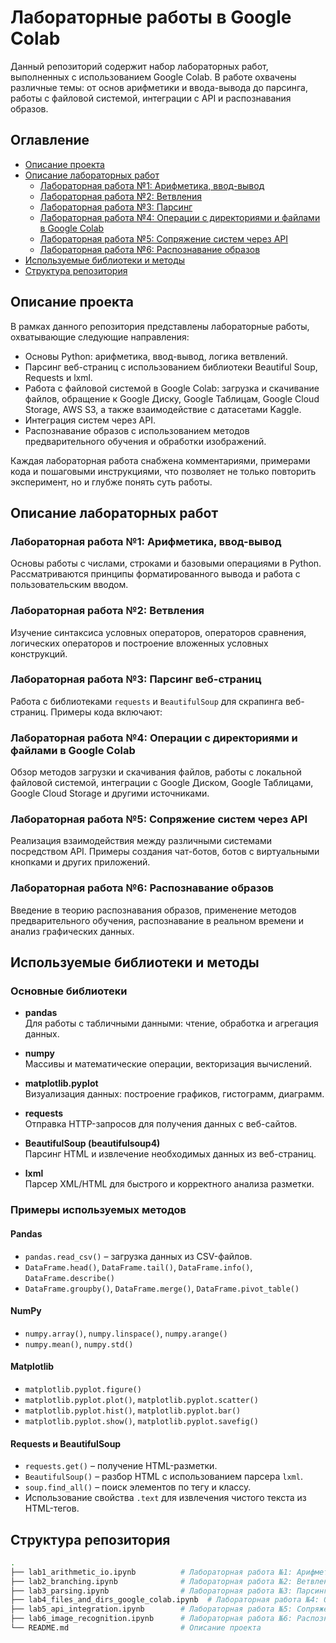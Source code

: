 # Лабораторные работы в Google Colab

Данный репозиторий содержит набор лабораторных работ, выполненных с использованием Google Colab. В работе охвачены различные темы: от основ арифметики и ввода-вывода до парсинга, работы с файловой системой, интеграции с API и распознавания образов.

## Оглавление

- [Описание проекта](#описание-проекта)
- [Описание лабораторных работ](#описание-лабораторных-работ)
  - [Лабораторная работа №1: Арифметика, ввод-вывод](#лабораторная-работа-№1)
  - [Лабораторная работа №2: Ветвления](#лабораторная-работа-№2)
  - [Лабораторная работа №3: Парсинг](#лабораторная-работа-№3)
  - [Лабораторная работа №4: Операции с директориями и файлами в Google Colab](#лабораторная-работа-№4)
  - [Лабораторная работа №5: Сопряжение систем через API](#лабораторная-работа-№5)
  - [Лабораторная работа №6: Распознавание образов](#лабораторная-работа-№6)
- [Используемые библиотеки и методы](#используемые-библиотеки-и-методы)
- [Структура репозитория](#структура-репозитория)

## Описание проекта

В рамках данного репозитория представлены лабораторные работы, охватывающие следующие направления:
- Основы Python: арифметика, ввод-вывод, логика ветвлений.
- Парсинг веб-страниц с использованием библиотеки Beautiful Soup, Requests и lxml.
- Работа с файловой системой в Google Colab: загрузка и скачивание файлов, обращение к Google Диску, Google Таблицам, Google Cloud Storage, AWS S3, а также взаимодействие с датасетами Kaggle.
- Интеграция систем через API.
- Распознавание образов с использованием методов предварительного обучения и обработки изображений.

Каждая лабораторная работа снабжена комментариями, примерами кода и пошаговыми инструкциями, что позволяет не только повторить эксперимент, но и глубже понять суть работы.

## Описание лабораторных работ

### Лабораторная работа №1: Арифметика, ввод-вывод
Основы работы с числами, строками и базовыми операциями в Python. Рассматриваются принципы форматированного вывода и работа с пользовательским вводом.

### Лабораторная работа №2: Ветвления
Изучение синтаксиса условных операторов, операторов сравнения, логических операторов и построение вложенных условных конструкций.

### Лабораторная работа №3: Парсинг веб-страниц
Работа с библиотеками `requests` и `BeautifulSoup` для скрапинга веб-страниц. Примеры кода включают:

### Лабораторная работа №4: Операции с директориями и файлами в Google Colab
Обзор методов загрузки и скачивания файлов, работы с локальной файловой системой, интеграции с Google Диском, Google Таблицами, Google Cloud Storage и другими источниками.

### Лабораторная работа №5: Сопряжение систем через API
Реализация взаимодействия между различными системами посредством API. Примеры создания чат-ботов, ботов с виртуальными кнопками и других приложений.

### Лабораторная работа №6: Распознавание образов
Введение в теорию распознавания образов, применение методов предварительного обучения, распознавание в реальном времени и анализ графических данных.


## Используемые библиотеки и методы

### Основные библиотеки

- **pandas**  
  Для работы с табличными данными: чтение, обработка и агрегация данных.

- **numpy**  
  Массивы и математические операции, векторизация вычислений.

- **matplotlib.pyplot**  
  Визуализация данных: построение графиков, гистограмм, диаграмм.

- **requests**  
  Отправка HTTP-запросов для получения данных с веб-сайтов.

- **BeautifulSoup (beautifulsoup4)**  
  Парсинг HTML и извлечение необходимых данных из веб-страниц.

- **lxml**  
  Парсер XML/HTML для быстрого и корректного анализа разметки.

### Примеры используемых методов

#### Pandas

- `pandas.read_csv()` – загрузка данных из CSV-файлов.
- `DataFrame.head()`, `DataFrame.tail()`, `DataFrame.info()`, `DataFrame.describe()`
- `DataFrame.groupby()`, `DataFrame.merge()`, `DataFrame.pivot_table()`

#### NumPy

- `numpy.array()`, `numpy.linspace()`, `numpy.arange()`
- `numpy.mean()`, `numpy.std()`

#### Matplotlib

- `matplotlib.pyplot.figure()`
- `matplotlib.pyplot.plot()`, `matplotlib.pyplot.scatter()`
- `matplotlib.pyplot.hist()`, `matplotlib.pyplot.bar()`
- `matplotlib.pyplot.show()`, `matplotlib.pyplot.savefig()`

#### Requests и BeautifulSoup

- `requests.get()` – получение HTML-разметки.
- `BeautifulSoup()` – разбор HTML с использованием парсера `lxml`.
- `soup.find_all()` – поиск элементов по тегу и классу.
- Использование свойства `.text` для извлечения чистого текста из HTML-тегов.

## Структура репозитория

```bash
.
├── lab1_arithmetic_io.ipynb          # Лабораторная работа №1: Арифметика, ввод-вывод
├── lab2_branching.ipynb              # Лабораторная работа №2: Ветвления
├── lab3_parsing.ipynb                # Лабораторная работа №3: Парсинг веб-страниц
├── lab4_files_and_dirs_google_colab.ipynb  # Лабораторная работа №4: Операции с директориями и файлами в Google Colab
├── lab5_api_integration.ipynb        # Лабораторная работа №5: Сопряжение систем через API
├── lab6_image_recognition.ipynb      # Лабораторная работа №6: Распознавание образов
└── README.md                         # Описание проекта

